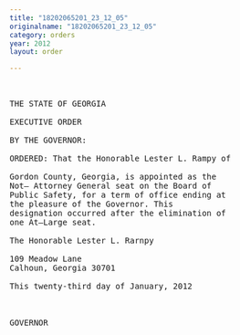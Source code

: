 ```yaml
---
title: "18202065201_23_12_05"
originalname: "18202065201_23_12_05"
category: orders
year: 2012
layout: order

---
```

<pre>
 

THE STATE OF GEORGIA

EXECUTIVE ORDER

BY THE GOVERNOR:

ORDERED: That the Honorable Lester L. Rampy of

Gordon County, Georgia, is appointed as the
Not— Attorney General seat on the Board of
Public Safety, for a term of office ending at
the pleasure of the Governor. This
designation occurred after the elimination of
one At—Large seat.

The Honorable Lester L. Rarnpy

109 Meadow Lane
Calhoun, Georgia 30701

This twenty-third day of January, 2012

 

GOVERNOR

</pre>
